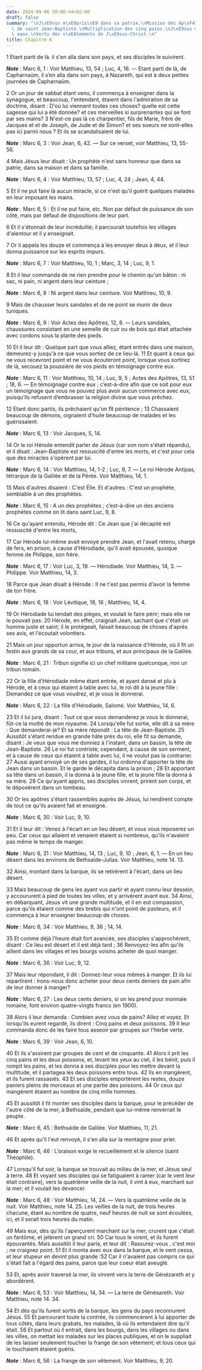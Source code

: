 ```yaml
---
date: 2024-09-06 20:00:44+02:00
draft: false
summary: "\nJ\xE9sus m\xE9pris\xE9 dans sa patrie.\nMission des Ap\xF4tres.\nMort\
  \ de saint Jean-Baptiste.\nMultiplication des cinq pains.\nJ\xE9sus marche sur les\
  \ eaux.\nVertu des v\xEAtements de J\xE9sus-Christ.\n"
title: Chapitre 6
---
```





1 Etant parti de là. il s'en alla dans son pays, et ses disciples le suivirent.

***Note*** :  Marc 6, 1 : Voir Matthieu, 13, 54 ; Luc, 4, 16. ― Etant parti de là, de Capharnaüm, il s’en alla dans son pays, à Nazareth, qui est à deux petites journées de Capharnaüm.

2 Or un jour de sabbat étant venu, il commença à enseigner dans la synagogue, et beaucoup, l'entendant, étaient dans l'admiration de sa doctrine, disant : D'où lui viennent toutes ces choses? quelle est cette sagesse qui lui a été donnée? et ces merveilles si surprenantes qui se font par ses mains? 3 N'est-ce pas là ce charpentier, fils de Marie, frère de Jacques et et de Joseph, de Jude et de Simon? et ses soeurs ne sont-elles pas ici parmi nous ? Et ils se scandalisaient de lui.

***Note*** :  Marc 6, 3 : Voir Jean, 6, 42. ― Sur ce verset, voir Matthieu, 13, 55-56.

4 Mais Jésus leur disait : Un prophète n'est sans honneur que dans sa patrie, dans sa maison et dans sa famille.

***Note*** :  Marc 6, 4 : Voir Matthieu, 13, 57 ; Luc, 4, 24 ; Jean, 4, 44.

5 Et il ne put faire là aucun miracle, si ce n'est qu'il guérit quelques malades en leur imposant les mains.

***Note*** :  Marc 6, 5 : Et il ne put faire, etc. Non par défaut de puissance de son côté, mais par défaut de dispositions de leur part.

6 Et il s'étonnait de leur incrédulité; il parcourait toutefois les villages d'alentour et il y enseignait.


7 Or il appela les douze et commença à les envoyer deux à deux, et il leur donna puissance sur les esprits impurs.

***Note*** :  Marc 6, 7 : Voir Matthieu, 10, 1 ; Marc, 3, 14 ; Luc, 9, 1.

8 Et il leur commanda de ne rien prendre pour le chemin qu'un bâton : ni sac, ni pain, ni argent dans leur ceinture ;

***Note*** :  Marc 6, 8 : Ni argent dans leur ceinture. Voir Matthieu, 10, 9.

9 Mais de chausser leurs sandales et de ne point se munir de deux tuniques.

***Note*** :  Marc 6, 9 : Voir Actes des Apôtres, 12, 8. ― Leurs sandales, chaussures consistant en une semelle de cuir ou de bois qui était attachée avec cordons sous la plante des pieds.

10 Et il leur dit : Quelque part que vous alliez, étant entrés dans une maison, demeurez-y jusqu'à ce que vous sortiez de ce lieu-là. 11 Et quant à ceux qui ne vous recevront point et ne vous écouteront point, lorsque vous sortirez de là, secouez la poussière de vos pieds en témoignage contre eux.

***Note*** :  Marc 6, 11 : Voir Matthieu, 10, 14 ; Luc, 9, 5 ; Actes des Apôtres, 13, 51 ; 18, 6. ― En témoignage contre eux ; c’est-à-dire afin que ce soit pour eux un témoignage que vous ne pouvez plus avoir aucun commerce avec eux, puisqu’ils refusent d’embrasser la religion divine que vous prêchez.

12 Etant donc partis, ils prêchaient qu'on fît pénitence ; 13 Chassaient beaucoup de démons, oignaient d'huile beaucoup de malades et les guérissaient.

***Note*** :  Marc 6, 13 : Voir Jacques, 5, 14.


14 Or le roi Hérode entendit parler de Jésus (car son nom s'était répandu), et il disait : Jean-Baptiste est ressuscité d'entre les morts, et c'est pour cela que des miracles s'opèrent par lui.

***Note*** :  Marc 6, 14 : Voir Matthieu, 14, 1-2 ; Luc, 9, 7. ― Le roi Hérode Antipas, tétrarque de la Galilée et de la Pérée. Voir Matthieu, 14, 1.

15 Mais d'autres disaient : C'est Élie. Et d'autres : C'est un prophète, semblable à un des prophètes.

***Note*** :  Marc 6, 15 : A un des prophètes ; c’est-à-dire un des anciens prophètes comme on lit dans saint Luc, 9, 8.

16 Ce qu'ayant entendu, Hérode dit : Ce Jean que j'ai décapité est ressuscité d'entre les morts,


17 Car Hérode lui-même avait envoyé prendre Jean, et l'avait retenu, chargé de fers, en prison, à cause d'Hérodiade, qu'il avait épousée, quoique femme de Philippe, son frère.

***Note*** :  Marc 6, 17 : Voir Luc, 3, 19. ― Hérodiade. Voir Matthieu, 14, 3. ― Philippe. Voir Matthieu, 14, 3.

18 Parce que Jean disait à Hérode : Il ne t'est pas permis d'avoir la femme de ton frère.

***Note*** :  Marc 6, 18 : Voir Lévitique, 18, 16 ; Matthieu, 14, 4.

19 Or Hérodiade lui tendait des pièges, et voulait le faire périr; mais elle ne le pouvait pas. 20 Hérode, en effet, craignait Jean, sachant que c'était un homme juste et saint; il le protégeait, faisait beaucoup de choses d'après ses avis, et l'écoutait volontiers.


21 Mais un jour opportun arriva, le jour de la naissance d'Hérode, où il fit un festin aux grands de sa cour, et aux tribuns, et aux principaux de la Galilée.

***Note*** :  Marc 6, 21 : Tribun signifie ici un chef militaire quelconque, non un tribun romain.

22 Or la fille d'Hérodiade même étant entrée, et ayant dansé et plu à Hérode, et à ceux qui étaient à table avec lui, le roi dit à la jeune fille : Demandez ce que vous voudrez, et je vous le donnerai.

***Note*** :  Marc 6, 22 : La fille d’Hérodiade, Salomé. Voir Matthieu, 14, 6.

23 Et il lui jura, disant : Tout ce que vous demanderez je vous le donnerai, fût-ce la moitié de mon royaume. 24 Lorsqu'elle fut sortie, elle dit à sa mère : Que demanderai-je? Et sa mère répondit : La tête de Jean-Baptiste. 25 Aussitôt s'étant rendue en grande hâte près du roi, elle fit sa demande, disant : Je veux que vous me donniez à l'instant, dans un bassin, la tête de Jean-Baptiste. 26 Le roi fut contristé; cependant, à cause de son serment, et à cause de ceux qui étaient à table avec lui, il ne voulut pas la contrarier. 27 Aussi ayant envoyé un de ses gardes, il lui ordonna d'apporter la tête de Jean dans un bassin. Et le garde le décapita dans la prison ; 28 Et apportant sa tête dans un bassin, il la donna à la jeune fille, et la jeune fille la donna à sa mère. 29 Ce qu'ayant appris, ses disciples vinrent, prirent son corps, et le déposèrent dans un tombeau.


30 Or les apôtres s'étant rassemblés auprès de Jésus, lui rendirent compte de tout ce qu'ils avaient fait et enseigné.

***Note*** :  Marc 6, 30 : Voir Luc, 9, 10.

31 Et il leur dit : Venez à l'écart en un lieu désert, et vous vous reposerez un peu. Car ceux qui allaient et venaient étaient si nombreux, qu'ils n'avaient pas même le temps de manger.

***Note*** :  Marc 6, 31 : Voir Matthieu, 14, 13 ; Luc, 9, 10 ; Jean, 6, 1. ― En un lieu désert dans les environs de Bethsaïde-Julias. Voir Matthieu, note 14. 13.

32 Ainsi, montant dans la barque, ils se retirèrent à l'écart, dans un lieu désert.


33 Mais beaucoup de gens les ayant vus partir et ayant connu leur dessein, y accoururent à pied de toutes les villes, et y arrivèrent avant eux. 34 Ainsi, en débarquant, Jésus vit une grande multitude, et il en eut compassion, parce qu'ils étaient comme des brebis qui n'ont point de pasteurs, et il commença à leur enseigner beaucoup de choses.

***Note*** :  Marc 6, 34 : Voir Matthieu, 9, 36 ; 14, 14.


35 Et comme déjà l'heure était fort avancée, ses disciples s'approchèrent, disant : Ce lieu est désert et il est déjà tard ; 36 Renvoyez-les afin qu'ils aillent dans les villages et les bourgs voisins acheter de quoi manger.

***Note*** :  Marc 6, 36 : Voir Luc, 9, 12.

37 Mais leur répondant, il dit : Donnez-leur vous mêmes à manger. Et ils lui repartirent : Irons-nous donc acheter pour deux cents deniers de pain afin de leur donner à manger?

***Note*** :  Marc 6, 37 : Les deux cents deniers, si on les prend pour monnaie romaine, font environ quatre-vingts francs (en 1900).

38 Alors il leur demanda : Combien avez vous de pains? Allez et voyez. Et lorsqu'ils eurent regardé, ils dirent : Cinq pains et deux poissons. 39 Il leur commanda donc de les faire tous asseoir par groupes sur l'herbe verte.

***Note*** :  Marc 6, 39 : Voir Jean, 6, 10.

40 Et ils s'assirent par groupes de cent et de cinquante. 41 Alors il prit les cinq pains et les deux poissons, et, levant les yeux au ciel, il les bénit; puis il rompit les pains, et les donna à ses disciples pour les mettre devant la multitude, et il partagea les deux poissons entre tous. 42 Ils en mangèrent, et ils furent rassasiés. 43 Et ses disciples emportèrent les restes, douze paniers pleins de morceaux et une partie des poissons. 44 Or ceux qui mangèrent étaient au nombre de cinq mille hommes.


45 Et aussitôt il fit monter ses disciples dans la barque, pour le précéder de l'autre côté de la mer, à Bethsaïde, pendant que lui-même renverrait le peuple.

***Note*** :  Marc 6, 45 : Bethsaïde de Galilée. Voir Matthieu, 11, 21.

46 Et après qu'il l'eut renvoyé, il s'en alla sur la montagne pour prier.

***Note*** :  Marc 6, 46 : L’oraison exige le recueillement et le silence (saint Théophile).


47 Lorsqu'il fut soir, la barque se trouvait au milieu de la mer, et Jésus seul à terre. 48 Et voyant ses disciples qui se fatiguaient à ramer (car le vent leur était contraire), vers la quatrième veille de la nuit, il vint à eux, marchant sur la mer; et il voulait les devancer.

***Note*** :  Marc 6, 48 : Voir Matthieu, 14, 24. ― Vers la quatrième veille de la nuit. Voir Matthieu, note 14. 25. Les veilles de la nuit, de trois heures chacune, étant au nombre de quatre, neuf heures de nuit se sont écoulées, ici, et il serait trois heures du matin.

49 Mais eux, dès qu'ils l'aperçurent marchant sur la mer, crurent que c'était un fantôme, et jetèrent un grand cri. 50 Car tous le virent, et ils furent épouvantés. Mais aussitôt il leur parla, et leur dit : Rassurez-vous , c'est moi ; ne craignez point. 51 Et il monta avec eux dans la barque, et le vent cessa, et leur stupeur en devint plus grande :52 Car il n'avaient pas compris ce qui s'était fait à l'égard des pains, parce que leur coeur était aveuglé.


53 Et, après avoir traversé la mer, ils vinrent vers la terre de Génézareth et y abordèrent.

***Note*** :  Marc 6, 53 : Voir Matthieu, 14, 34. ― La terre de Génésareth. Voir Matthieu, note 14. 34.

54 Et dès qu'ils furent sortis de la barque, les gens du pays reconnurent Jésus. 55 Et parcourant toute la contrée, ils commencèrent à lui apporter de tous côtés, dans leurs grabats, les malades, là où ils entendaient dire qu'il était. 56 Et partout où il entrait, dans les bourgs, dans les villages ou dans les villes, on mettait les malades sur les places publiques, et on le suppliait de les laisser seulement toucher la frange de son vêtement; et tous ceux qui le touchaient étaient guéris.

***Note*** :  Marc 6, 56 : La frange de son vêtement. Voir Matthieu, 9, 20.

